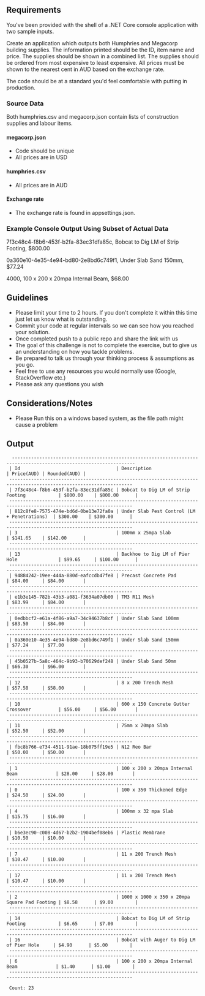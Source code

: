 ## Requirements
You've been provided with the shell of a .NET Core console application with two sample inputs.

Create an application which outputs both Humphries and Megacorp building supplies.
The information printed should be the ID, item name and price.
The supplies should be shown in a combined list.
The supplies should be ordered from most expensive to least expensive.
All prices must be shown to the nearest cent in AUD based on the exchange rate.

The code should be at a standard you'd feel comfortable with putting in production.

### Source Data
Both humphries.csv and megacorp.json contain lists of construction supplies and labour items.

#### megacorp.json
* Code should be unique
* All prices are in USD

#### humphries.csv
* All prices are in AUD

#### Exchange rate
* The exchange rate is found in appsettings.json.

### Example Console Output Using Subset of Actual Data
7f3c48c4-f8b6-453f-b2fa-83ec31dfa85c, Bobcat to Dig LM of Strip Footing, $800.00

0a360e10-4e35-4e94-bd80-2e8bd6c749f1, Under Slab Sand 150mm, $77.24

4000, 100 x 200 x 20mpa Internal Beam, $68.00

## Guidelines
* Please limit your time to 2 hours. If you don't complete it within this time just let us know what is outstanding.
* Commit your code at regular intervals so we can see how you reached your solution.
* Once completed push to a public repo and share the link with us
* The goal of this challenge is not to complete the exercise, but to give us an understanding on how you tackle problems. 
* Be prepared to talk us through your thinking process & assumptions as you go.
* Feel free to use any resources you would normally use (Google, StackOverflow etc.)
* Please ask any questions you wish

## Considerations/Notes
* Please Run this on a windows based system, as the file path might cause a problem

## Output
```
  -------------------------------------------------------------------------------------------------------------------
 | Id                                   | Description                                  | Price(AUD) | Rounded(AUD) |
 -------------------------------------------------------------------------------------------------------------------
 | 7f3c48c4-f8b6-453f-b2fa-83ec31dfa85c | Bobcat to Dig LM of Strip Footing            | $800.00    | $800.00      |
 -------------------------------------------------------------------------------------------------------------------
 | 812c8fe8-7575-474e-bd6d-0be13e72fa0a | Under Slab Pest Control (LM + Penetrations)  | $300.00    | $300.00      |
 -------------------------------------------------------------------------------------------------------------------
 | 3                                    | 100mm x 25mpa Slab                           | $141.65    | $142.00      |
 -------------------------------------------------------------------------------------------------------------------
 | 13                                   | Backhoe to Dig LM of Pier Hole               | $99.65     | $100.00      |
 -------------------------------------------------------------------------------------------------------------------
 | 94884242-19ee-444a-880d-eafccdb47fe8 | Precast Concrete Pad                         | $84.00     | $84.00       |
 -------------------------------------------------------------------------------------------------------------------
 | e1b3e145-782b-43b3-a081-f3634a07db00 | TM3 R11 Mesh                                 | $83.99     | $84.00       |
 -------------------------------------------------------------------------------------------------------------------
 | 0edbbcf2-e61a-4f86-a9a7-34c94637b8cf | Under Slab Sand 100mm                        | $83.50     | $84.00       |
 -------------------------------------------------------------------------------------------------------------------
 | 0a360e10-4e35-4e94-bd80-2e8bd6c749f1 | Under Slab Sand 150mm                        | $77.24     | $77.00       |
 -------------------------------------------------------------------------------------------------------------------
 | 45b0527b-5a8c-464c-9b93-b70629def248 | Under Slab Sand 50mm                         | $66.30     | $66.00       |
 -------------------------------------------------------------------------------------------------------------------
 | 12                                   | 8 x 200 Trench Mesh                          | $57.58     | $58.00       |
 -------------------------------------------------------------------------------------------------------------------
 | 10                                   | 600 x 150 Concrete Gutter Crossover          | $56.00     | $56.00       |
 -------------------------------------------------------------------------------------------------------------------
 | 11                                   | 75mm x 20mpa Slab                            | $52.50     | $52.00       |
 -------------------------------------------------------------------------------------------------------------------
 | fbc8b766-e734-4511-91ae-18b075ff19e5 | N12 Reo Bar                                  | $50.00     | $50.00       |
 -------------------------------------------------------------------------------------------------------------------
 | 1                                    | 100 x 200 x 20mpa Internal Beam              | $28.00     | $28.00       |
 -------------------------------------------------------------------------------------------------------------------
 | 0                                    | 100 x 350 Thickened Edge                     | $24.50     | $24.00       |
 -------------------------------------------------------------------------------------------------------------------
 | 4                                    | 100mm x 32 mpa Slab                          | $15.75     | $16.00       |
 -------------------------------------------------------------------------------------------------------------------
 | b6e3ec90-c008-4d67-b2b2-1904bef08eb6 | Plastic Membrane                             | $10.50     | $10.00       |
 -------------------------------------------------------------------------------------------------------------------
 | 7                                    | 11 x 200 Trench Mesh                         | $10.47     | $10.00       |
 -------------------------------------------------------------------------------------------------------------------
 | 17                                   | 11 x 200 Trench Mesh                         | $10.47     | $10.00       |
 -------------------------------------------------------------------------------------------------------------------
 | 2                                    | 1000 x 1000 x 350 x 20mpa Square Pad Footing | $8.58      | $9.00        |
 -------------------------------------------------------------------------------------------------------------------
 | 14                                   | Bobcat to Dig LM of Strip Footing            | $6.65      | $7.00        |
 -------------------------------------------------------------------------------------------------------------------
 | 16                                   | Bobcat with Auger to Dig LM of Pier Hole     | $4.90      | $5.00        |
 -------------------------------------------------------------------------------------------------------------------
 | 6                                    | 100 x 200 x 20mpa Internal Beam              | $1.40      | $1.00        |
 -------------------------------------------------------------------------------------------------------------------

 Count: 23
```